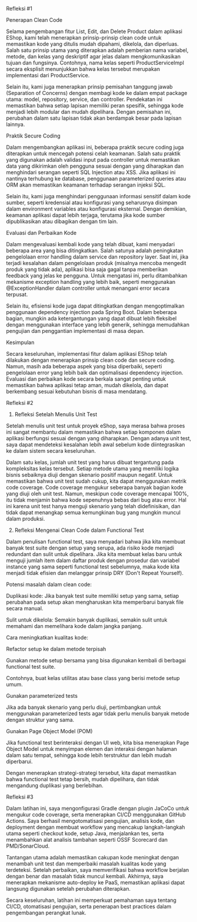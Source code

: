 Refleksi #1

Penerapan Clean Code

Selama pengembangan fitur List, Edit, dan Delete Product dalam aplikasi EShop, kami telah menerapkan prinsip-prinsip clean code untuk memastikan kode yang ditulis mudah dipahami, dikelola, dan diperluas. Salah satu prinsip utama yang diterapkan adalah pemberian nama variabel, metode, dan kelas yang deskriptif agar jelas dalam mengkomunikasikan tujuan dan fungsinya. Contohnya, nama kelas seperti ProductServiceImpl secara eksplisit menunjukkan bahwa kelas tersebut merupakan implementasi dari ProductService.

Selain itu, kami juga menerapkan prinsip pemisahan tanggung jawab (Separation of Concerns) dengan membagi kode ke dalam empat package utama: model, repository, service, dan controller. Pendekatan ini memastikan bahwa setiap lapisan memiliki peran spesifik, sehingga kode menjadi lebih modular dan mudah dipelihara. Dengan pemisahan ini, perubahan dalam satu lapisan tidak akan berdampak besar pada lapisan lainnya.

Praktik Secure Coding

Dalam mengembangkan aplikasi ini, beberapa praktik secure coding juga diterapkan untuk mencegah potensi celah keamanan. Salah satu praktik yang digunakan adalah validasi input pada controller untuk memastikan data yang dikirimkan oleh pengguna sesuai dengan yang diharapkan dan menghindari serangan seperti SQL Injection atau XSS. Jika aplikasi ini nantinya terhubung ke database, penggunaan parameterized queries atau ORM akan memastikan keamanan terhadap serangan injeksi SQL.

Selain itu, kami juga menghindari penggunaan informasi sensitif dalam kode sumber, seperti kredensial atau konfigurasi yang seharusnya disimpan dalam environment variables atau konfigurasi eksternal. Dengan demikian, keamanan aplikasi dapat lebih terjaga, terutama jika kode sumber dipublikasikan atau dibagikan dengan tim lain.

Evaluasi dan Perbaikan Kode

Dalam mengevaluasi kembali kode yang telah dibuat, kami menyadari beberapa area yang bisa ditingkatkan. Salah satunya adalah peningkatan pengelolaan error handling dalam service dan repository layer. Saat ini, jika terjadi kesalahan dalam pengelolaan produk (misalnya mencoba mengedit produk yang tidak ada), aplikasi bisa saja gagal tanpa memberikan feedback yang jelas ke pengguna. Untuk mengatasi ini, perlu ditambahkan mekanisme exception handling yang lebih baik, seperti menggunakan @ExceptionHandler dalam controller untuk menangani error secara terpusat.

Selain itu, efisiensi kode juga dapat ditingkatkan dengan mengoptimalkan penggunaan dependency injection pada Spring Boot. Dalam beberapa bagian, mungkin ada ketergantungan yang dapat dibuat lebih fleksibel dengan menggunakan interface yang lebih generik, sehingga memudahkan pengujian dan penggantian implementasi di masa depan.

Kesimpulan

Secara keseluruhan, implementasi fitur dalam aplikasi EShop telah dilakukan dengan menerapkan prinsip clean code dan secure coding. Namun, masih ada beberapa aspek yang bisa diperbaiki, seperti pengelolaan error yang lebih baik dan optimalisasi dependency injection. Evaluasi dan perbaikan kode secara berkala sangat penting untuk memastikan bahwa aplikasi tetap aman, mudah dikelola, dan dapat berkembang sesuai kebutuhan bisnis di masa mendatang.


Refleksi #2

1. Refleksi Setelah Menulis Unit Test

Setelah menulis unit test untuk proyek eShop, saya merasa bahwa proses ini sangat membantu dalam memastikan bahwa setiap komponen dalam aplikasi berfungsi sesuai dengan yang diharapkan. Dengan adanya unit test, saya dapat mendeteksi kesalahan lebih awal sebelum kode diintegrasikan ke dalam sistem secara keseluruhan.

Dalam satu kelas, jumlah unit test yang harus dibuat tergantung pada kompleksitas kelas tersebut. Setiap metode utama yang memiliki logika bisnis sebaiknya diuji dengan skenario positif maupun negatif. Untuk memastikan bahwa unit test sudah cukup, kita dapat menggunakan metrik code coverage. Code coverage mengukur seberapa banyak bagian kode yang diuji oleh unit test. Namun, meskipun code coverage mencapai 100%, itu tidak menjamin bahwa kode sepenuhnya bebas dari bug atau error. Hal ini karena unit test hanya menguji skenario yang telah didefinisikan, dan tidak dapat menangkap semua kemungkinan bug yang mungkin muncul dalam produksi.

2. Refleksi Mengenai Clean Code dalam Functional Test

Dalam penulisan functional test, saya menyadari bahwa jika kita membuat banyak test suite dengan setup yang serupa, ada risiko kode menjadi redundant dan sulit untuk dipelihara. Jika kita membuat kelas baru untuk menguji jumlah item dalam daftar produk dengan prosedur dan variabel instance yang sama seperti functional test sebelumnya, maka kode kita menjadi tidak efisien dan melanggar prinsip DRY (Don't Repeat Yourself).

Potensi masalah dalam clean code:

Duplikasi kode: Jika banyak test suite memiliki setup yang sama, setiap perubahan pada setup akan mengharuskan kita memperbarui banyak file secara manual.

Sulit untuk dikelola: Semakin banyak duplikasi, semakin sulit untuk memahami dan memelihara kode dalam jangka panjang.

Cara meningkatkan kualitas kode:

Refactor setup ke dalam metode terpisah

Gunakan metode setup bersama yang bisa digunakan kembali di berbagai functional test suite.

Contohnya, buat kelas utilitas atau base class yang berisi metode setup umum.

Gunakan parameterized tests

Jika ada banyak skenario yang perlu diuji, pertimbangkan untuk menggunakan parameterized tests agar tidak perlu menulis banyak metode dengan struktur yang sama.

Gunakan Page Object Model (POM)

Jika functional test berinteraksi dengan UI web, kita bisa menerapkan Page Object Model untuk menyimpan elemen dan interaksi dengan halaman dalam satu tempat, sehingga kode lebih terstruktur dan lebih mudah diperbarui.

Dengan menerapkan strategi-strategi tersebut, kita dapat memastikan bahwa functional test tetap bersih, mudah dipelihara, dan tidak mengandung duplikasi yang berlebihan.

Refleksi #3

Dalam latihan ini, saya mengonfigurasi Gradle dengan plugin JaCoCo untuk mengukur code coverage, serta menerapkan CI/CD menggunakan GitHub Actions. Saya berhasil mengotomatisasi pengujian, analisis kode, dan deployment dengan membuat workflow yang mencakup langkah-langkah utama seperti checkout kode, setup Java, menjalankan tes, serta menambahkan alat analisis tambahan seperti OSSF Scorecard dan PMD/SonarCloud.

Tantangan utama adalah memastikan cakupan kode meningkat dengan menambah unit test dan memperbaiki masalah kualitas kode yang terdeteksi. Setelah perbaikan, saya memverifikasi bahwa workflow berjalan dengan benar dan masalah tidak muncul kembali. Akhirnya, saya menerapkan mekanisme auto-deploy ke PaaS, memastikan aplikasi dapat langsung digunakan setelah perubahan diterapkan.

Secara keseluruhan, latihan ini memperkuat pemahaman saya tentang CI/CD, otomatisasi pengujian, serta penerapan best practices dalam pengembangan perangkat lunak.